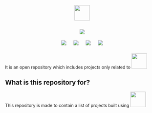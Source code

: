 <h1 align="center"><img height="50" src="https://www.vectorlogo.zone/logos/java/java-ar21.svg"></h1>

<p align="center">
<img style="padding:10px;" src="https://img.shields.io/badge/Open%20Source-💕%20-9cf?style=for-the-badge"><br>
<img style="padding:10px;" src="https://img.shields.io/github/contributors/meghasharma123/java?style=flat-square">
<img style="padding:10px;" src="https://img.shields.io/github/forks/meghasharma123/java?label=Forks&style=flat-square">
<img style="padding:10px;" src="https://img.shields.io/github/stars/meghasharma123/java?style=flat-square">
<img style="padding:10px;" src="https://img.shields.io/github/languages/count/meghasharma123/java?style=flat-square">
  
  
It is an open repository which includes projects only related to <img height="50" src="https://www.vectorlogo.zone/logos/java/java-wordmark.svg">

</p>

## What is this repository for?

This repository is made to contain a list of projects built using <img height="50" src="https://www.vectorlogo.zone/logos/java/java-wordmark.svg">
